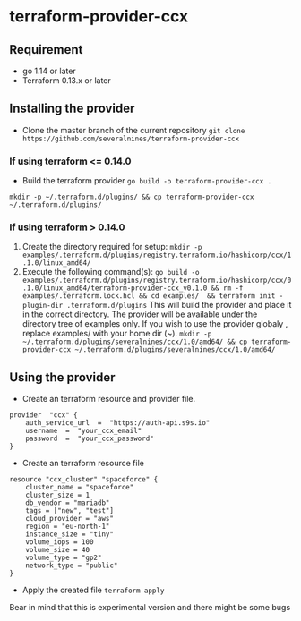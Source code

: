 
# terraform-provider-ccx
## Requirement
- go 1.14 or later
- Terraform 0.13.x or later

## Installing the provider
 - Clone the master branch of the current repository
 `git clone https://github.com/severalnines/terraform-provider-ccx`
### If using terraform <= 0.14.0

 - Build the terraform provider
`go build -o terraform-provider-ccx .`

`mkdir -p ~/.terraform.d/plugins/ && cp terraform-provider-ccx ~/.terraform.d/plugins/`

### If using terraform > 0.14.0
1. Create the directory required for setup: `mkdir -p examples/.terraform.d/plugins/registry.terraform.io/hashicorp/ccx/1.1.0/linux_amd64/`
1. Execute the following command(s): `go build -o examples/.terraform.d/plugins/registry.terraform.io/hashicorp/ccx/0.1.0/linux_amd64/terraform-provider-ccx_v0.1.0 && rm -f examples/.terraform.lock.hcl && cd examples/  && terraform init -plugin-dir .terraform.d/plugins`
This will build the provider and place it in the correct directory. The provider will be available under the directory tree of examples only. If you wish to use the provider globaly , replace examples/ with your home dir (~).
`mkdir -p ~/.terraform.d/plugins/severalnines/ccx/1.0/amd64/ && cp terraform-provider-ccx ~/.terraform.d/plugins/severalnines/ccx/1.0/amd64/`

## Using the provider
- Create an terraform resource and provider file. 
```
provider  "ccx" {
	auth_service_url  =  "https://auth-api.s9s.io" 
	username  =  "your_ccx_email"
	password  =  "your_ccx_password"
}
```
- Create an terraform resource file
```
resource "ccx_cluster" "spaceforce" {
    cluster_name = "spaceforce"
    cluster_size = 1
    db_vendor = "mariadb"
    tags = ["new", "test"]
    cloud_provider = "aws"
    region = "eu-north-1"
    instance_size = "tiny"
    volume_iops = 100
    volume_size = 40
    volume_type = "gp2"
    network_type = "public"
}
```
- Apply the created file
`terraform apply`

Bear in mind that this is experimental version and there might be some bugs
